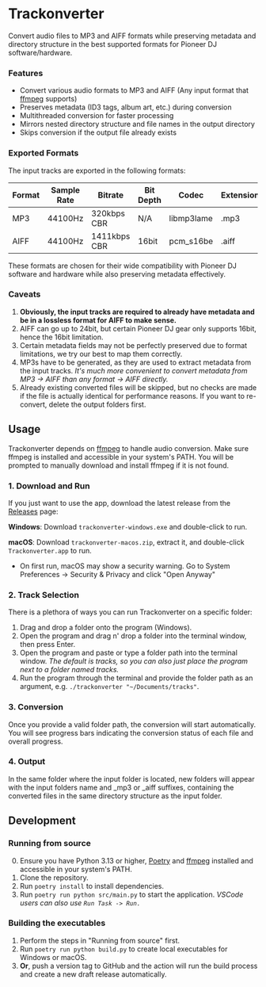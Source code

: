 # Trackonverter
Convert audio files to MP3 and AIFF formats while preserving metadata and directory structure in the best supported formats for Pioneer DJ software/hardware.

### Features
- Convert various audio formats to MP3 and AIFF (Any input format that [ffmpeg](https://ffmpeg.org/) supports)
- Preserves metadata (ID3 tags, album art, etc.) during conversion
- Multithreaded conversion for faster processing
- Mirrors nested directory structure and file names in the output directory
- Skips conversion if the output file already exists

### Exported Formats
The input tracks are exported in the following formats:

| Format | Sample Rate | Bitrate | Bit Depth | Codec | Extension |
|---|---|---|---|---|---|
|MP3 | 44100Hz | 320kbps CBR  | N/A   | libmp3lame | .mp3  |
|AIFF| 44100Hz | 1411kbps CBR | 16bit | pcm_s16be  | .aiff |

These formats are chosen for their wide compatibility with Pioneer DJ software and hardware while also preserving metadata effectively.

### Caveats
1. **Obviously, the input tracks are required to already have metadata and be in a lossless format for AIFF to make sense.**
2. AIFF can go up to 24bit, but certain Pioneer DJ gear only supports 16bit, hence the 16bit limitation.
3. Certain metadata fields may not be perfectly preserved due to format limitations, we try our best to map them correctly.
4. MP3s have to be generated, as they are used to extract metadata from the input tracks. *It's much more convenient to convert metadata from MP3 -> AIFF than any format -> AIFF directly.*
5. Already existing converted files will be skipped, but no checks are made if the file is actually identical for performance reasons. If you want to re-convert, delete the output folders first.

## Usage
Trackonverter depends on [ffmpeg](https://ffmpeg.org/) to handle audio conversion. Make sure ffmpeg is installed and accessible in your system's PATH. You will be prompted to manually download and install ffmpeg if it is not found.

### 1. Download and Run
If you just want to use the app, download the latest release from the [Releases](https://github.com/nikolapesevic/trackonverter/releases) page:

**Windows**: Download `trackonverter-windows.exe` and double-click to run.

**macOS**: Download `trackonverter-macos.zip`, extract it, and double-click `Trackonverter.app` to run. 
- On first run, macOS may show a security warning. Go to System Preferences → Security & Privacy and click "Open Anyway"

### 2. Track Selection
There is a plethora of ways you can run Trackonverter on a specific folder:
1. Drag and drop a folder onto the program (Windows).
2. Open the program and drag n' drop a folder into the terminal window, then press Enter.
3. Open the program and paste or type a folder path into the terminal window. *The default is tracks, so you can also just place the program next to a folder named tracks.*
4. Run the program through the terminal and provide the folder path as an argument, e.g. `./trackonverter "~/Documents/tracks"`.

### 3. Conversion
Once you provide a valid folder path, the conversion will start automatically. You will see progress bars indicating the conversion status of each file and overall progress.

### 4. Output
In the same folder where the input folder is located, new folders will appear with the input folders name and _mp3 or _aiff suffixes, containing the converted files in the same directory structure as the input folder.

## Development 
### Running from source
0. Ensure you have Python 3.13 or higher, [Poetry](https://python-poetry.org/docs/#installation) and [ffmpeg](https://ffmpeg.org/download.html) installed and accessible in your system's PATH.
1. Clone the repository.
2. Run `poetry install` to install dependencies.
3. Run `poetry run python src/main.py` to start the application. *VSCode users can also use `Run Task -> Run.`*

### Building the executables

1. Perform the steps in "Running from source" first.
2. Run `poetry run python build.py` to create local executables for Windows or macOS.
3. **Or**, push a version tag to GitHub and the action will run the build process and create a new draft release automatically.